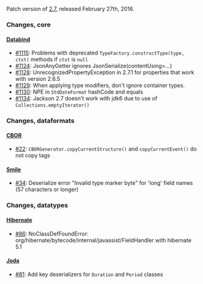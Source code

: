 Patch version of [2.7](Jackson-Release-2.7), released February 27th, 2016.

### Changes, core

#### [Databind](../../jackson-databind)

* [#1115](../../jackson-databind/issues/1115): Problems with deprecated `TypeFactory.constructType(type, ctxt)` methods if `ctxt` is `null`
* [#1124](../../jackson-databind/issues/1124): JsonAnyGetter ignores JsonSerialize(contentUsing=...)
* [#1128](../../jackson-databind/issues/1128): UnrecognizedPropertyException in 2.7.1 for properties that work with version 2.6.5
* [#1129](../../jackson-databind/issues/1129): When applying type modifiers, don't ignore container types.
* [#1130](../../jackson-databind/issues/1130): NPE in `StdDateFormat` hashCode and equals
* [#1134](../../jackson-databind/issues/1134): Jackson 2.7 doesn't work with jdk6 due to use of `Collections.emptyIterator()`

### Changes, dataformats

#### [CBOR](../../jackson-dataformat-cbor)

* [#22](../../jackson-dataformat-cbor/issues/22): `CBORGenerator.copyCurrentStructure()` and `copyCurrentEvent()` do not copy tags

#### [Smile](../../jackson-dataformat-smile)
* [#34](../../jackson-dataformat-smile/issues/34): Deserialize error "Invalid type marker byte" for 'long' field names (57 characters or longer)

### Changes, datatypes

#### [Hibernate](../../jackson-datatype-hibernate)

* [#86](../../jackson-datatype-hibernate/issues/86): NoClassDefFoundError: org/hibernate/bytecode/internal/javassist/FieldHandler with hibernate 5.1

#### [Joda](../../jackson-datatype-joda)

* [#81](../../jackson-datatype-joda/issues/81): Add key deserializers for `Duration` and `Period` classes
